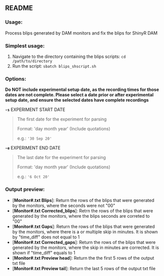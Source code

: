 README
------

### Usage: 

Process blips generated by DAM monitors and fix the blips for ShinyR DAM

### Simplest usage:

1. Navigate to the directory containing the blips scripts: `cd /path/to/directory`
2. Run the script: `sbatch blips_shscript.sh`
    
### Options:
**Do NOT include experimental setup date, as the recording times for those dates are not complete. Please select a date prior or after experimental setup date, and ensure the selected dates have complete recordings**

  __`-s`__ EXPERIMENT START DATE
  
> The first date for the experiment for parsing
>
> Format: 'day month year' (Include quotations)
>
> e.g.: `'30 Sep 20'`

  __`-e`__ EXPERIMENT END DATE
  
> The last date for the experiment for parsing
>
> Format: 'day month year' (Include quotations)
>
> e.g.: `'6 Oct 20'`

### Output preview:

- [**Monitor#.txt Blips**]: Return the rows of the blips that were generated by the monitors, where the seconds were not "00"
- [**Monitor#.txt Corrected_blips**]: Retrn the rows of the blips that were generated by the monitors, where the blips seconds are correted to "00"
- [**Monitor#.txt Gaps**]: Return the rows of the blips that were generated by the monitors, where there is a or multiple skip in minutes. It is shown by "time_diff" does not equal to 1
- [**Monitor#.txt Corrected_gaps**]: Return the rows of the blips that were generated by the monitors, where the skip in minutes are corrected. It is shown if "time_diff" equals to 1
- [**Monitor#.txt Preview head**]: Return the the first 5 rows of the output txt file
- [**Monitor#.txt Preview tail**]: Return the last 5 rows of the output txt file

